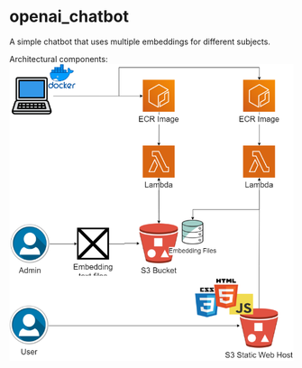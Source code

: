 # openai_chatbot
A simple chatbot that uses multiple embeddings for different subjects.

Architectural components:
![Diagram](https://github.com/fedsp/openai_chatbot/blob/main/architecture.png)